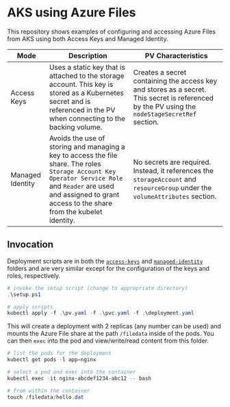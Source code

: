 # AKS using Azure Files

This repository shows examples of configuring and accessing Azure Files from AKS using both Access Keys and Managed Identity. 

| Mode | Description | PV Characteristics |
| - | - | - |
| Access Keys | Uses a static key that is attached to the storage account. This key is stored as a Kubernetes secret and is referenced in the PV when connecting to the backing volume. | Creates a secret containing the access key and stores as a secret. This secret is referenced by the PV using the `nodeStageSecretRef` section. |
| Managed Identity | Avoids the use of storing and managing a key to access the file share. The roles `Storage Account Key Operator Service Role` and `Reader` are used and assigned to grant access to the share from the kubelet identity. | No secrets are required. Instead, it references the `storageAccount` and `resourceGroup` under the `volumeAttributes` section. |

## Invocation

Deployment scripts are in both the [`access-keys`](./access-keys/) and [`managed-identity`](./managed-identity/) folders and are very similar except for the configuration of the keys and roles, respectively. 

```powershell
# invoke the setup script (change to appropriate directory)
.\setup.ps1

# apply scripts
kubectl apply -f .\pv.yaml -f .\pvc.yaml -f .\deployment.yaml
```

This will create a deployment with 2 replicas (any number can be used) and mounts the Azure File share at the path `/filedata` inside of the pods. You can then `exec` into the pod and view/write/read content from this folder. 

```powershell
# list the pods for the deployment
kubectl get pods -l app=nginx

# select a pod and exec into the container
kubectl exec -it nginx-abcdef1234-abc12 -- bash

# from within the container
touch /filedata/hello.dat
```